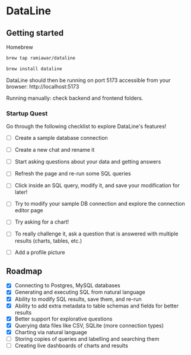 # DataLine

## Getting started

Homebrew

```bash
brew tap ramiawar/dataline

brew install dataline
```

DataLine should then be running on port 5173 accessible from your browser: http://localhost:5173

Running manually: check backend and frontend folders.

### Startup Quest

Go through the following checklist to explore DataLine's features!
- [ ] Create a sample database connection
- [ ] Create a new chat and rename it
- [ ] Start asking questions about your data and getting answers
- [ ] Refresh the page and re-run some SQL queries
- [ ] Click inside an SQL query, modify it, and save your modification for later!
- [ ] Try to modify your sample DB connection and explore the connection editor page
- [ ] Try asking for a chart!
- [ ] To really challenge it, ask a question that is answered with multiple results (charts, tables, etc.)
- [ ] Add a profile picture


## Roadmap
- [x] Connecting to Postgres, MySQL databases
- [x] Generating and executing SQL from natural language
- [x] Ability to modify SQL results, save them, and re-run
- [x] Ability to add extra metadata to table schemas and fields for better results
- [x] Better support for explorative questions
- [x] Querying data files like CSV, SQLite (more connection types)
- [x] Charting via natural language
- [ ] Storing copies of queries and labelling and searching them
- [ ] Creating live dashboards of charts and results
